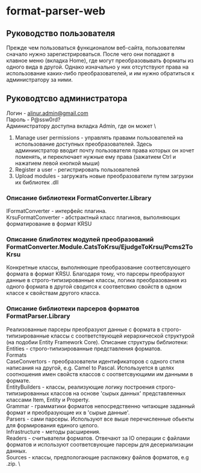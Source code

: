 # format-parser-web

## Руководство пользователя

Прежде чем пользоваться функционалом веб-сайта, пользователям сначало нужно зарегистрироваться. После чего они попадают
в клавное меню (вкладка Home), где могут преобразовывать форматы из одного вида в другой. Однако изначально у них
отсутствуют права на использование каких-либо преобразователей, и им нужно обратиться к администратору за ними.

## Руководтсво администратора

Логин - alinur.admin@gmail.com \
Пароль - P@ssw0rd? \
Администратору доступна вкладка Admin, где он может \

1. Manage user permissions - управлять правами пользователей на использование доступных преобразователей.
   Здесь админиистратор вводит почту пользователя права которых он хочет поменять, и переключает нужные ему
   права (зажатием Ctrl и нажатием левой кнопкой мыши)
2. Register a user - регистрировать пользователей
3. Upload modules - загружать новые преобразователи путем загрузки их библиотек .dll

### Описание библиотеки FormatConverter.Library

IFormatConverter - интерфейс плагина. \
KrsuFormatConverter - абстрактный класс плагинов, выполняющих форматирование в формат KRSU

### Описание блиблотек модулей преобразований FormatConverter.Module.CatsToKrsu/EjudgeToKrsu/Pcms2ToKrsu

Конкретные классы, выполняющие преобразование соответсвующего формата в формат KRSU.
Благодаря тому, что парсеры преобразуют данные в строго-типизированные классы, логика преобразования из одного формата
в другой сводится к соответсвию свойств в одном классе к свойствам другого класса.

### Описание библиотеки парсеров форматов FormatParser.Library

Реализованные парсеры преобразуют данные с формата в строго-типизированные классы с соответствующей иерархической структурой (на подобии Entity Framework Core).
Описание структуры библиотеки: \
Entities - строго-типизированные представления форматов. \
Formats \
CaseConvertors - преобразователи идентификаторов с одного стиля написания на другой, e.g. Camel to Pascal. Используется в целях соотношения имен свойств классов с соответсвующими им данными в формате. \
EntityBuilders - классы, реализующие логику построения строго-типизированных классов на основе 'сырых данных' представленных классами Item, Entity и Property. \
Grammar - грамматики форматов непосредственно читающие заданный формат и преобразующие их в 'сырые данные'. \
Parsers - сами парсеры. Используют все выше перечисленные обьекты для формирования единого целого. \
Infrastructure - методы расширения. \
Readers - считыватели форматов. Отвечают за IO операции с файлами форматов и используют соответсвующие парсеры для десериализации данных. \
Sources - классы, предпологающие распаковку файлов форматов, e.g .zip. \
